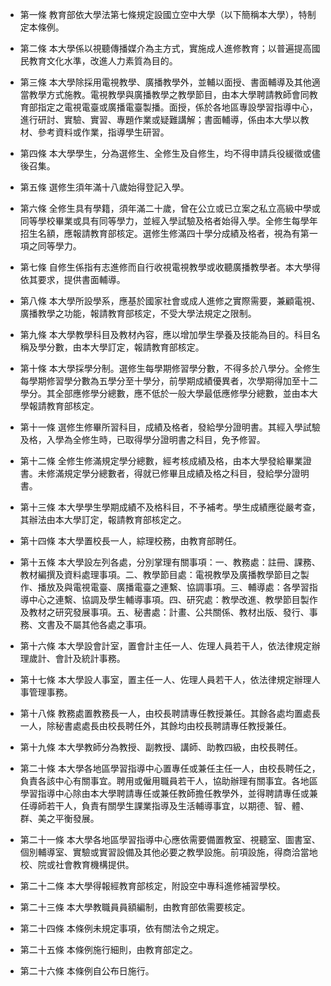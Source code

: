 * 第一條 教育部依大學法第七條規定設國立空中大學（以下簡稱本大學），特制定本條例。

* 第二條 本大學係以視聽傳播媒介為主方式，實施成人進修教育；以普遍提高國民教育文化水準，改進人力素質為目的。

* 第三條 本大學除採用電視教學、廣播教學外，並輔以面授、書面輔導及其他適當教學方式施教。電視教學與廣播教學之教學節目，由本大學聘請教師會同教育部指定之電視電臺或廣播電臺製播。面授，係於各地區專設學習指導中心，進行研討、實驗、實習、專題作業或疑難講解；書面輔導，係由本大學以教材、參考資料或作業，指導學生研習。

* 第四條 本大學學生，分為選修生、全修生及自修生，均不得申請兵役緩徵或儘後召集。

* 第五條 選修生須年滿十八歲始得登記入學。

* 第六條 全修生具有學籍，須年滿二十歲，曾在公立或已立案之私立高級中學或同等學校畢業或具有同等學力，並經入學試驗及格者始得入學。全修生每學年招生名額，應報請教育部核定。選修生修滿四十學分成績及格者，視為有第一項之同等學力。

* 第七條 自修生係指有志進修而自行收視電視教學或收聽廣播教學者。本大學得依其要求，提供書面輔導。

* 第八條 本大學所設學系，應基於國家社會或成人進修之實際需要，兼顧電視、廣播教學之功能，報請教育部核定，不受大學法規定之限制。

* 第九條 本大學教學科目及教材內容，應以增加學生學養及技能為目的。科目名稱及學分數，由本大學訂定，報請教育部核定。

* 第十條 本大學採學分制。選修生每學期修習學分數，不得多於八學分。全修生每學期修習學分數為五學分至十學分，前學期成績優異者，次學期得加至十二學分。其全部應修學分總數，應不低於一般大學最低應修學分總數，並由本大學報請教育部核定。

* 第十一條 選修生修畢所習科目，成績及格者，發給學分證明書。其經入學試驗及格，入學為全修生時，已取得學分證明書之科目，免予修習。

* 第十二條 全修生修滿規定學分總數，經考核成績及格，由本大學發給畢業證書。未修滿規定學分總數者，得就已修畢且成績及格之科目，發給學分證明書。

* 第十三條 本大學學生學期成績不及格科目，不予補考。學生成績應從嚴考查，其辦法由本大學訂定，報請教育部核定之。

* 第十四條 本大學置校長一人，綜理校務，由教育部聘任。

* 第十五條 本大學設左列各處，分別掌理有關事項：一、教務處：註冊、課務、教材編撰及資料處理事項。二、教學節目處：電視教學及廣播教學節目之製作、播放及與電視電臺、廣播電臺之連繫、協調事項。三、輔導處：各學習指導中心之連繫、協調及學生輔導事項。四、研究處：教學改進、教學節目製作及教材之研究發展事項。五、秘書處：計畫、公共關係、教材出版、發行、事務、文書及不屬其他各處之事項。

* 第十六條 本大學設會計室，置會計主任一人、佐理人員若干人，依法律規定辦理歲計、會計及統計事務。

* 第十七條 本大學設人事室，置主任一人、佐理人員若干人，依法律規定辦理人事管理事務。

* 第十八條 教務處置教務長一人，由校長聘請專任教授兼任。其餘各處均置處長一人，除秘書處處長由校長聘任外，其餘均由校長聘請專任教授兼任。

* 第十九條 本大學教師分為教授、副教授、講師、助教四級，由校長聘任。

* 第二十條 本大學各地區學習指導中心置專任或兼任主任一人，由校長聘任之，負責各該中心有關事宜。聘用或僱用職員若干人，協助辦理有關事宜。各地區學習指導中心除由本大學聘請專任或兼任教師擔任教學外，並得聘請專任或兼任導師若干人，負責有關學生課業指導及生活輔導事宜，以期德、智、體、群、美之平衡發展。

* 第二十一條 本大學各地區學習指導中心應依需要備置教室、視聽室、圖書室、個別輔導室、實驗或實習設備及其他必要之教學設施。前項設施，得商洽當地校、院或社會教育機構提供。

* 第二十二條 本大學得報經教育部核定，附設空中專科進修補習學校。

* 第二十三條 本大學教職員員額編制，由教育部依需要核定。

* 第二十四條 本條例未規定事項，依有關法令之規定。

* 第二十五條 本條例施行細則，由教育部定之。

* 第二十六條 本條例自公布日施行。

